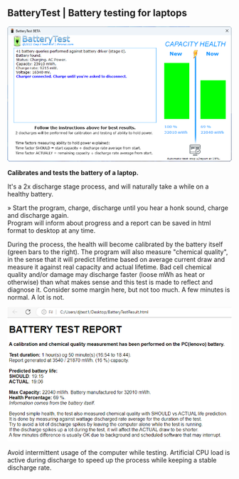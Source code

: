 ## BatteryTest | Battery testing for laptops

![Example UI_1](example_ui.png)  

**Calibrates and tests the battery of a laptop.**

It's a 2x discharge stage process, and will naturally take a while on a healthy battery.  

» Start the program, charge, discharge until you hear a honk sound, charge and discharge again.  
Program will inform about progress and a report can be saved in html format to desktop at any time.  

During the process, the health will become calibrated by the battery itself (green bars to the right). The program will
also measure "chemical quality", in the sense that it will predict lifetime based on average current draw and measure
it against real capacity and actual lifetime. Bad cell chemical quality and/or damage may discharge faster (loose
mWh as heat or otherwise) than what makes sense and this test is made to reflect and diagnose it. Consider some
margin here, but not too much. A few minutes is normal. A lot is not.  

![Example UI_2](example_ui_2.png)  

Avoid intermittent usage of the computer while testing. Artificial CPU load is active during discharge to speed up the
process while keeping a stable discharge rate.
